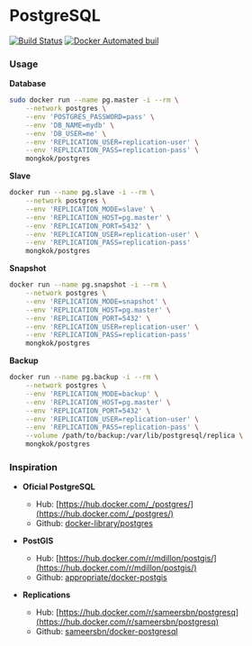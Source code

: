 #  PostgreSQL

[![Build Status](https://travis-ci.org/dockerlabs/postgres.svg?branch=master)](https://travis-ci.org/dockerlabs/postgres) [![Docker Automated buil](https://img.shields.io/docker/automated/mongkok/postgres.svg)](https://hub.docker.com/r/mongkok/postgres)

### Usage

**Database**

```sh
sudo docker run --name pg.master -i --rm \
    --network postgres \
    --env 'POSTGRES_PASSWORD=pass' \
    --env 'DB_NAME=mydb' \
    --env 'DB_USER=me' \
    --env 'REPLICATION_USER=replication-user' \
    --env 'REPLICATION_PASS=replication-pass' \
    mongkok/postgres
```

**Slave**

```sh
docker run --name pg.slave -i --rm \
    --network postgres \
    --env 'REPLICATION_MODE=slave' \
    --env 'REPLICATION_HOST=pg.master' \
    --env 'REPLICATION_PORT=5432' \
    --env 'REPLICATION_USER=replication-user' \
    --env 'REPLICATION_PASS=replication-pass'
    mongkok/postgres
```

**Snapshot**

```sh
docker run --name pg.snapshot -i --rm \
    --network postgres \
    --env 'REPLICATION_MODE=snapshot' \
    --env 'REPLICATION_HOST=pg.master' \
    --env 'REPLICATION_PORT=5432' \
    --env 'REPLICATION_USER=replication-user' \
    --env 'REPLICATION_PASS=replication-pass'
    mongkok/postgres
```

**Backup**

```sh
docker run --name pg.backup -i --rm \
    --network postgres \
    --env 'REPLICATION_MODE=backup' \
    --env 'REPLICATION_HOST=pg.master' \
    --env 'REPLICATION_PORT=5432' \
    --env 'REPLICATION_USER=replication-user' \
    --env 'REPLICATION_PASS=replication-pass' \
    --volume /path/to/backup:/var/lib/postgresql/replica \
    mongkok/postgres
```

### Inspiration

* **Oficial PostgreSQL**
    - Hub: [https://hub.docker.com/_/postgres/](https://hub.docker.com/_/postgres/)
    - Github: [docker-library/postgres](https://github.com/docker-library/postgres)

* **PostGIS**
    - Hub: [https://hub.docker.com/r/mdillon/postgis/](https://hub.docker.com/r/mdillon/postgis/)
    - Github: [appropriate/docker-postgis](https://github.com/appropriate/docker-postgis)

* **Replications** 
    - Hub: [https://hub.docker.com/r/sameersbn/postgresq](https://hub.docker.com/r/sameersbn/postgresq)
    - Github: [sameersbn/docker-postgresql](https://github.com/sameersbn/docker-postgresql)
